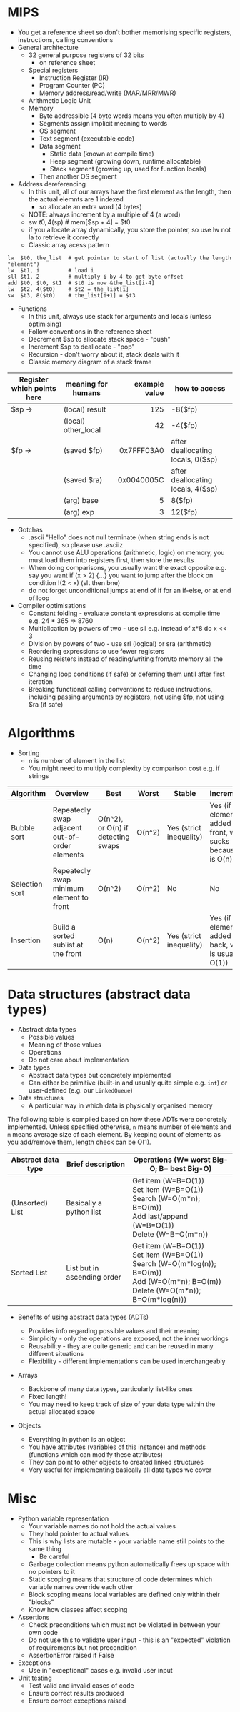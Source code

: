 # MIPS

* You get a reference sheet so don't bother memorising specific registers, instructions, calling conventions
* General architecture
    * 32 general purpose registers of 32 bits
        * on reference sheet
    * Special registers
        * Instruction Register (IR)
        * Program Counter (PC)
        * Memory address/read/write (MAR/MRR/MWR)
    * Arithmetic Logic Unit
    * Memory
        * Byte addressible (4 byte words means you often multiply by 4)
        * Segments assign implicit meaning to words
        * OS segment
        * Text segment (executable code)
        * Data segment
            * Static data (known at compile time)
            * Heap segment (growing down, runtime allocatable)
            * Stack segment (growing up, used for function locals)
        * Then another OS segment
* Address dereferencing
    * In this unit, all of our arrays have the first element as the length, then the actual elemnts are 1 indexed
        * so allocate an extra word (4 bytes)
    * NOTE: always increment by a multiple of 4 (a word)
    * sw $t0, 4($sp) # mem[$sp + 4] = $t0
    * if you allocate array dynamically, you store the pointer, so use lw not la to retrieve it correctly
    * Classic array acess pattern
```
lw  $t0, the_list  # get pointer to start of list (actually the length "element")
lw  $t1, i         # load i
sll $t1, 2         # multiply i by 4 to get byte offset
add $t0, $t0, $t1  # $t0 is now &the_list[i-4]
lw  $t2, 4($t0)    # $t2 = the_list[i]
sw  $t3, 8($t0)    # the_list[i+1] = $t3
```

* Functions
    * In this unit, always use stack for arguments and locals (unless optimising)
    * Follow conventions in the reference sheet
    * Decrement $sp to allocate stack space - "push"
    * Increment $sp to deallocate - "pop"
    * Recursion - don't worry about it, stack deals with it
    * Classic memory diagram of a stack frame

| Register which points here | meaning for humans  | example value | how to access                     |
|----------------------------|---------------------|--------------:|-----------------------------------|
| $sp ->                     | (local) result      |           125 | -8($fp)                           |
|                            | (local) other_local |            42 | -4($fp)                           |
| $fp ->                     | (saved $fp)         |    0x7FFF03A0 | after deallocating locals, 0($sp) |
|                            | (saved $ra)         |    0x0040005C | after deallocating locals, 4($sp) |
|                            | (arg) base          |             5 | 8($fp)                            |
|                            | (arg) exp           |             3 | 12($fp)                           |
* Gotchas
    * .ascii "Hello" does not null terminate (when string ends is not specified), so please use .asciiz
    * You cannot use ALU operations (arithmetic, logic) on memory, you must load them into registers first, then store the results
    * When doing comparisons, you usually want the exact opposite e.g. say you want if (x > 2) {...} you want to jump after the block on condition !(2 < x) (slt then bne)
    * do not forget unconditional jumps at end of if for an if-else, or at end of loop
* Compiler optimisations
    * Constant folding - evaluate constant expressions at compile time e.g. 24 * 365 => 8760
    * Multiplication by powers of two - use sll e.g. instead of x*8 do x << 3
    * Division by powers of two - use srl (logical) or sra (arithmetic)
    * Reordering expressions to use fewer registers
    * Reusing reisters instead of reading/writing from/to memory all the time
    * Changing loop conditions (if safe) or deferring them until after first iteration
    * Breaking functional calling conventions to reduce instructions, including passing arguments by registers, not using $fp, not using $ra (if safe)

# Algorithms

* Sorting
    * n is number of element in the list
    * You might need to multiply complexity by comparison cost e.g. if strings

| Algorithm      | Overview                                       | Best                               | Worst  | Stable                  | Incremental                                                     |
|----------------|------------------------------------------------|------------------------------------|--------|-------------------------|-----------------------------------------------------------------|
| Bubble sort    | Repeatedly swap adjacent out-of-order elements | O(n^2), or O(n) if detecting swaps | O(n^2) | Yes (strict inequality) | Yes (if element added to front, which sucks because it is O(n)) |
| Selection sort | Repeatedly swap minimum element to front       | O(n^2)                             | O(n^2) | No                      | No                                                              |
| Insertion      | Build a sorted sublist at the front            | O(n)                               | O(n^2) | Yes (strict inequality) | Yes (if element is added to back, which is usually O(1))        |

# Data structures (abstract data types)

* Abstract data types
    * Possible values
    * Meaning of those values
    * Operations
    * Do not care about implementation
* Data types
    * Abstract data types but concretely implemented
    * Can either be primitive (built-in and usually quite simple e.g. `int`) or user-defined (e.g. our `LinkedQueue`)
* Data structures
    * A particular way in which data is physically organised memory

The following table is compiled based on how these ADTs were concretely implemented.
Unless specified otherwise, `n` means number of elements and `m` means average size of each element.
By keeping count of elements as you add/remove them, length check can be O(1).

| Abstract data type | Brief description           | Operations (W= worst Big-O; B= best Big-O)                                                                                                                                                       |
|--------------------|-----------------------------|--------------------------------------------------------------------------------------------------------------------------------------------------------------------------------------------------|
| (Unsorted) List    | Basically a python list     | Get item (W=B=O(1))<br>Set item (W=B=O(1))<br>Search (W=O(m\*n); B=O(m))<br>Add last/append (W=B=O(1))<br>Delete (W=B=O(m\*n))                  |
| Sorted List        | List but in ascending order | Get item (W=B=O(1))<br>Set item (W=B=O(1))<br>Search (W=O(m\*log(n)); B=O(m))<br>Add (W=O(m\*n); B=O(m))<br>Delete (W=O(m\*n)); B=O(m\*log(n))) |

* Benefits of using abstract data types (ADTs)
    * Provides info regarding possible values and their meaning
    * Simplicity - only the operations are exposed, not the inner workings
    * Reusability - they are quite generic and can be reused in many different situations
    * Flexibility - different implementations can be used interchangeably

* Arrays
    * Backbone of many data types, particularly list-like ones
    * Fixed length!
    * You may need to keep track of size of your data type within the actual allocated space
* Objects
    * Everything in python is an object
    * You have attributes (variables of this instance) and methods (functions which can modify these attributes)
    * They can point to other objects to created linked structures
    * Very useful for implementing basically all data types we cover

# Misc

* Python variable representation
    * Your variable names do not hold the actual values
    * They hold pointer to actual values
    * This is why lists are mutable - your variable name still points to the same thing
        * Be careful
    * Garbage collection means python automatically frees up space with no pointers to it
    * Static scoping means that structure of code determines which variable names override each other
    * Block scoping means local variables are defined only within their "blocks"
    * Know how classes affect scoping
* Assertions
    * Check preconditions which must not be violated in between your own code
    * Do not use this to validate user input - this is an "expected" violation of requirements but not precondition
    * AssertionError raised if False
* Exceptions
    * Use in "exceptional" cases e.g. invalid user input
* Unit testing
    * Test valid and invalid cases of code
    * Ensure correct results produced
    * Ensure correct exceptions raised
